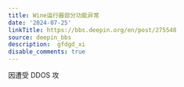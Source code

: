 ```yaml
---
title: Wine运行器部分功能异常
date: '2024-07-25'
linkTitle: https://bbs.deepin.org/en/post/275548
source: deepin_bbs
description:  gfdgd_xi 
disable_comments: true
---
```

因遭受 DDOS 攻
